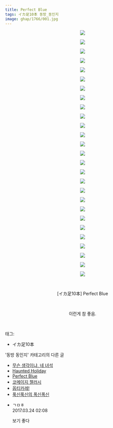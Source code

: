 ```yaml
---
title: Perfect Blue
tags: イカ足10本 동방_동인지
image: ghap/1766/001.jpg
---
```

<div class="article">
<p style="text-align: center; clear: none; float: none;"><img src="{{ site.nasurl }}/ghap/1766/001.jpg"/></p>
<p style="text-align: center; clear: none; float: none;"><img src="{{ site.nasurl }}/ghap/1766/002.jpg"/></p>
<p style="text-align: center; clear: none; float: none;"><img src="{{ site.nasurl }}/ghap/1766/003.jpg"/></p>
<p style="text-align: center; clear: none; float: none;"><img src="{{ site.nasurl }}/ghap/1766/004.jpg"/></p>
<p style="text-align: center; clear: none; float: none;"><img src="{{ site.nasurl }}/ghap/1766/005.jpg"/></p>
<p style="text-align: center; clear: none; float: none;"><img src="{{ site.nasurl }}/ghap/1766/006.jpg"/></p>
<p style="text-align: center; clear: none; float: none;"><img src="{{ site.nasurl }}/ghap/1766/007.jpg"/></p>
<p style="text-align: center; clear: none; float: none;"><img src="{{ site.nasurl }}/ghap/1766/008.jpg"/></p>
<p style="text-align: center; clear: none; float: none;"><img src="{{ site.nasurl }}/ghap/1766/009.jpg"/></p>
<p style="text-align: center; clear: none; float: none;"><img src="{{ site.nasurl }}/ghap/1766/010.jpg"/></p>
<p style="text-align: center; clear: none; float: none;"><img src="{{ site.nasurl }}/ghap/1766/011.jpg"/></p>
<p style="text-align: center; clear: none; float: none;"><img src="{{ site.nasurl }}/ghap/1766/012.jpg"/></p>
<p style="text-align: center; clear: none; float: none;"><img src="{{ site.nasurl }}/ghap/1766/013.jpg"/></p>
<p style="text-align: center; clear: none; float: none;"><img src="{{ site.nasurl }}/ghap/1766/014.jpg"/></p>
<p style="text-align: center; clear: none; float: none;"><img src="{{ site.nasurl }}/ghap/1766/015.jpg"/></p>
<p style="text-align: center; clear: none; float: none;"><img src="{{ site.nasurl }}/ghap/1766/016.jpg"/></p>
<p style="text-align: center; clear: none; float: none;"><img src="{{ site.nasurl }}/ghap/1766/017.jpg"/></p>
<p style="text-align: center; clear: none; float: none;"><img src="{{ site.nasurl }}/ghap/1766/018.jpg"/></p>
<p style="text-align: center; clear: none; float: none;"><img src="{{ site.nasurl }}/ghap/1766/019.jpg"/></p>
<p style="text-align: center; clear: none; float: none;"><img src="{{ site.nasurl }}/ghap/1766/020.jpg"/></p>
<p style="text-align: center; clear: none; float: none;"><img src="{{ site.nasurl }}/ghap/1766/021.jpg"/></p>
<p style="text-align: center; clear: none; float: none;"><img src="{{ site.nasurl }}/ghap/1766/022.jpg"/></p>
<p style="text-align: center; clear: none; float: none;"><img src="{{ site.nasurl }}/ghap/1766/023.jpg"/></p>
<p style="text-align: center; clear: none; float: none;"><img src="{{ site.nasurl }}/ghap/1766/024.jpg"/></p>
<p style="text-align: center; clear: none; float: none;"><img src="{{ site.nasurl }}/ghap/1766/025.jpg"/></p>
<p style="text-align: center; clear: none; float: none;"><img src="{{ site.nasurl }}/ghap/1766/026.jpg"/></p>
<p style="text-align: center; clear: none; float: none;"><img src="{{ site.nasurl }}/ghap/1766/027.jpg"/></p>
<p style="text-align: center; clear: none; float: none;"><br/></p>
<p style="text-align: center; clear: none; float: none;">[イカ足10本] Perfect Blue</p>
<p style="text-align: center; clear: none; float: none;"><br/></p>
<p style="text-align: center; clear: none; float: none;">이런게 참 좋음.</p>
<p><br/></p>
</div><div class="tagTrail">
<p>태그: </p>
<ul>
<li>イカ足10本</li>
</ul>
</div><div class="another">
<p>'동방 동인지' 카테고리의 다른 글</p>
<ul>
<li><a href="/2016-08-22-ghap_1768">무슨 생각이냐, 네 녀석</a></li>
<li><a href="/2016-08-22-ghap_1767">Haunted Holiday</a></li>
<li><a href="/2016-08-22-ghap_1766">Perfect Blue</a></li>
<li><a href="/2016-08-22-ghap_1765">코메이지 젤러시</a></li>
<li><a href="/2016-08-22-ghap_1764">옵티카레!</a></li>
<li><a href="/2016-08-22-ghap_1762">푹신푹신의 폭신폭신</a></li>
</ul>
</div><div class="cb_module cb_fluid">
<div class="cb_wrt cb_profile">
<div class="comment">
<ul>
<li class="cb_thumb_off" id="comment14947362">
<div class="cb_comment_area">
<div class="cb_info_area">
<div class="cb_section">
<span class="cb_nick_name">ㄱㅁㅎ</span>
</div>
<div class="cb_section">
<span class="cb_date">2017.03.24 02:08 </span>
</div>
</div>
<div class="cb_dsc_comment">
<p class="cb_dsc">
											보기 좋다
										</p>
</div>
</div></li>
</ul>
</div>
</div><!-- commentList close -->
</div>